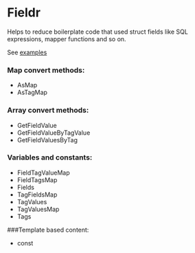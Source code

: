 # Fieldr

Helps to reduce boilerplate code that used struct fields like SQL expressions, mapper functions and so on.

See [examples](./examples/)

### Map convert methods:
* AsMap
* AsTagMap

### Array convert methods:
* GetFieldValue
* GetFieldValueByTagValue
* GetFieldValuesByTag

### Variables and constants:
* FieldTagValueMap
* FieldTagsMap
* Fields
* TagFieldsMap
* TagValues
* TagValuesMap
* Tags

###Template based content:
* const


